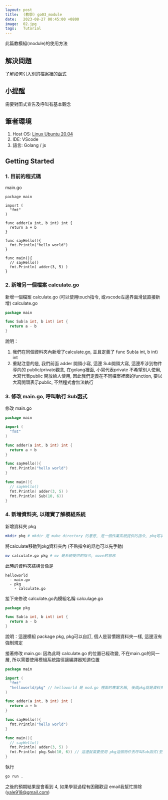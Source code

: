```yaml
---
layout: post
title:  (教學) go03_module
date:   2023-08-27 00:45:00 +0800
image:  02.jpg
tags:   Tutorial
---
```


此篇教模組(module)的使用方法

## 解決問題
了解如何引入別的檔案裡的函式

## 小提醒
需要對函式宣告及呼叫有基本觀念

## 筆者環境
1. Host OS: [Linux Ubuntu 20.04](https://ubuntu.com/download)
2. IDE: VScode
3. 語言: Golang / js

## Getting Started

### 1. 目前的程式碼
main.go
```golang
package main

import (
  "fmt"
)

func adder(a int, b int) int {
  return a + b
}

func sayHello(){
  fmt.Println("hello world")
}

func main(){
  // sayHello()
  fmt.Println( adder(3, 5) )
}
```

### 2. 新增另一個檔案 calculate.go
新增一個檔案 calculate.go (可以使用touch指令, 或vscode左邊界面滑鼠直接新增)
calculate.go
```go
package main

func Sub(a int, b int) int {
  return a - b
}
```
說明：
1. 我們在同個資料夾內新增了calculate.go, 並且定義了 func Sub(a int, b int) int
2. 重點注意的是, 我們前面 adder 開頭小寫, 這邊 Sub開頭大寫, 這邊牽涉到物件導向的 public/private觀念, 在golang裡面, 小寫代表private 不希望別人使用, 大寫代表public 開放給人使用, 因此我們定義在不同檔案裡面的function, 要以大寫開頭表示public, 不然程式會無法執行

### 3. 修改 main.go, 呼叫執行 Sub函式
修改 main.go
```go
package main

import (
  "fmt"
)

func adder(a int, b int) int {
  return a + b
}

func sayHello(){
  fmt.Println("hello world")
}

func main(){
  // sayHello()
  fmt.Println( adder(3, 5) )
  fmt.Println( Sub(10, 6))
}
```

### 4. 新增資料夾, 以確實了解模組系統
新增資料夾 pkg
```bash
mkdir pkg # mkdir 是 make directory 的意思, 是一個作業系統提供的指令, pkg可以自己更改, 但pkg是package的意思, 通常命名最好讓別人直接看得懂
```
將calculate移動到pkg資料夾內 (不熟指令的話也可以先手動)
```bash
mv calculate.go pkg # mv 是系統提供的指令, move的意思
```
此時的資料夾結構會像是
```
helloworld
  - main.go
  - pkg
    - calculate.go 
```
接下來修改 calculate.go內模組名稱
calculage.go
```go
package pkg

func Sub(a int, b int) int {
  return a - b
}
```
說明：這邊模組 package pkg,  pkg可以自訂, 個人是習慣跟資料夾一樣, 這邊沒有強制規定


接著修改 main.go: 因為此時 calculate.go 的位置已經改變, 不在main.go的同一層, 所以需要使用模組系統路徑讓編譯器知道位置
```go
package main

import (
  "fmt"
  "helloworld/pkg" // helloworld 是 mod.go 裡面的專案名稱, 後面pkg就是資料夾路徑
)

func adder(a int, b int) int {
  return a + b
}

func sayHello(){
  fmt.Println("hello world")
}

func main(){
  // sayHello()
  fmt.Println( adder(3, 5) )
  fmt.Println( pkg.Sub(10, 6)) // 這邊就需要使用 pkg這個物件去呼叫Sub函式(至於什麼是物件後面詳述)
}
```
執行
```bash
go run . 
```
之後的預期結果是會看到 4, 如果學習過程有困難歡迎 email我幫忙排除(yale918@gmail.com)